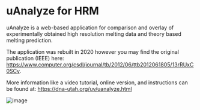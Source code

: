 # uAnalyze for HRM

uAnalyze is a web-based application for comparison and overlay of experimentally obtained high resolution melting data and theory based melting prediction.  

The application was rebuilt in 2020 however you may find the original publication (IEEE) here: https://www.computer.org/csdl/journal/tb/2012/06/ttb2012061805/13rRUxC0SCy.

More information like a video tutorial, online version, and instructions can be found at: https://dna-utah.org/uv/uanalyze.html





![image](https://github.com/zachdwight/uAnalyze-HRM/assets/5149528/27616cfd-e44a-40da-bbe7-8521b262a656)

